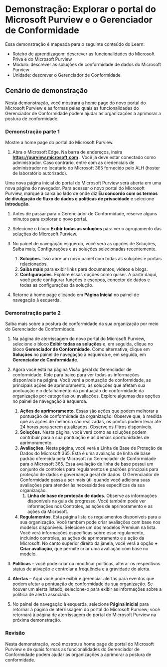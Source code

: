 <!---
---
Demonstração: Título: "Explorar o portal e o Gerenciador de Conformidade do Microsoft Purview" Roteiro de Aprendizagem/Módulo/Unidade: "Descrever as funcionalidades do Microsoft Priva e do Microsoft Purview; Módulo 2: Descrever as soluções de conformidade de dados do Microsoft Purview; Unidade 4: Descrever o Gerenciador de Conformidade"
---
--->

# Demonstração: Explorar o portal do Microsoft Purview e o Gerenciador de Conformidade

Essa demonstração é mapeada para o seguinte conteúdo do Learn:

- Roteiro de aprendizagem: descrever as funcionalidades do Microsoft Priva e do Microsoft Purview
- Módulo: descrever as soluções de conformidade de dados do Microsoft Purview
- Unidade: descrever o Gerenciador de Conformidade

## Cenário de demonstração

Nesta demonstração, você mostrará a home page do novo portal do Microsoft Purview e as formas pelas quais as funcionalidades do Gerenciador de Conformidade podem ajudar as organizações a aprimorar a postura de conformidade.

### Demonstração parte 1

Mostre a home page do portal do Microsoft Purview.

1. Abra o Microsoft Edge. Na barra de endereços, insira **https://purview.microsoft.com** . Você já deve estar conectado como administrador. Caso contrário, entre com as credenciais de administrador no locatário do Microsoft 365 fornecido pelo ALH (hoster de laboratório autorizado).

Uma nova página inicial do portal do Microsoft Purview será aberta em uma nova página do navegador.  Para acessar o novo portal do Microsoft Purview, marque a caixa ao lado de onde diz **Eu concordo com os termos de divulgação de fluxo de dados e políticas de privacidade** e selecione **Introdução**.  

1. Antes de passar para o Gerenciador de Conformidade, reserve alguns minutos para explorar o novo portal.

1. Selecione o bloco **Exibir todas as soluções** para ver o agrupamento das soluções do Microsoft Purview.

1. No painel de navegação esquerdo, você verá as opções de Soluções, Saiba mais, Configurações e as soluções selecionadas recentemente.
    1. **Soluções.** Isso abre um novo painel com todas as soluções e portais relacionados.
    1. **Saiba mais** para exibir links para documentos, vídeos e blogs.
    1. **Configurações**. Explore essas opções como quiser. A partir daqui, você pode configurar funções e escopos, conector de dados e todas as configurações da solução.

1. Retorne à home page clicando em **Página Inicial** no painel de navegação à esquerda.

### Demonstração parte 2

Saiba mais sobre a postura de conformidade da sua organização por meio do Gerenciador de Conformidade.

1. Na página de aterrissagem do novo portal do Microsoft Purview, selecione o bloco **Exibir todas as soluções** e, em seguida, clique no bloco **Gerenciador de Conformidade**. Como alternativa, clique em **Soluções** no painel de navegação à esquerda e, em seguida, em **Gerenciador de Conformidade**.

1. Agora você está na página Visão geral do Gerenciador de conformidade. Role para baixo para ver todas as informações disponíveis na página.  Você verá a pontuação de conformidade, as principais ações de aprimoramento, as soluções que afetam sua pontuação e o detalhamento da pontuação de conformidade da organização por categorias ou avaliações. Explore algumas das opções no painel de navegação à esquerda.
    1. **Ações de aprimoramento**.  Essas são ações que podem melhorar a pontuação de conformidade da organização. Observe que, à medida que as ações de melhoria são realizadas, os pontos podem levar até 24 horas para serem atualizados.  Observe os filtros disponíveis.
    1. **Soluções.** Nesta página, você verá como as soluções podem contribuir para a sua pontuação e as demais oportunidades de aprimoramento.
    1. **Avaliações**. Nesta página, você verá a Linha de Base de Proteção de Dados do Microsoft 365.  Esta é uma avaliação de linha de base padrão oferecida pela Microsoft no Gerenciador de Conformidade para o Microsoft 365.  Essa avaliação de linha de base possui um conjunto de controles para regulamentos e padrões principais para proteção de dados e governança geral de dados. O Gerenciador de Conformidade passa a ser mais útil quando você adiciona suas avaliações para atender às necessidades específicas da sua organização.
        1. **Linha de base de proteção de dados**.  Observe as informações disponíveis na guia de progresso. Você também pode ver informações nos Controles, as ações de aprimoramento e as ações da Microsoft.  
    1. **Regulamentos**.  Esta página lista os regulamentos disponíveis para a sua organização. Você também pode criar avaliações com base nos modelos disponíveis.  Selecione um dos modelos Premium na lista.  Você verá informações específicas sobre esse regulamento, incluindo controles, as ações de aprimoramento e a ação da Microsoft.  No canto superior direito da janela, você verá a opção **+ Criar avaliação**, que permite criar uma avaliação com base no modelo.
1. **Políticas** – você pode criar ou modificar políticas, alterar os respectivos status de ativação e controlar a frequência e a gravidade do alerta. 
1. **Alertas** – Aqui você pode exibir e gerenciar alertas para eventos que podem afetar a pontuação de conformidade da sua organização.  Se houver um alerta listado, selecione-o para exibir as informações sobre a política de alerta associada.

1. No painel de navegação à esquerda, selecione **Página Inicial** para retornar à página de aterrissagem do portal do Microsoft Purview; você retornará à página de aterrissagem do portal do Microsoft Purview na próxima demonstração.

### Revisão

Nesta demonstração, você mostrou a home page do portal do Microsoft Purview e de quais formas as funcionalidades do Gerenciador de Conformidade podem ajudar as organizações a aprimorar a postura de conformidade.
